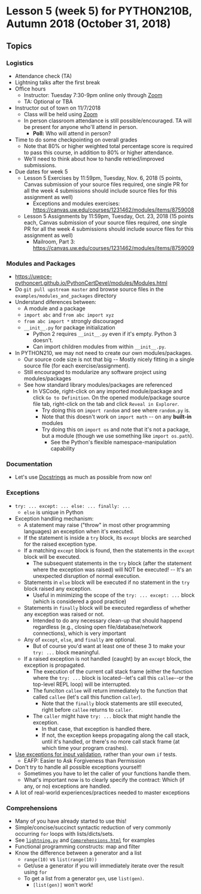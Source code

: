 # Lesson 5 (week 5) for PYTHON210B, Autumn 2018 (October 31, 2018)

## Topics

### Logistics

* Attendance check (TA)
* Lightning talks after the first break
* Office hours
  * Instructor: Tuesday 7:30-9pm online only through [Zoom](https://washington.zoom.us/my/python2018)
  * TA: Optional or TBA
* Instructor out of town on 11/7/2018
  * Class will be held using [Zoom](https://washington.zoom.us/my/python2018)
  * In person classroom attendance is still possible/encouraged. TA will be present for anyone who'll attend in person.
    * **Poll:** Who will attend in person?
* Time to do some checkpointing on overall grades
  * Note that 80% or higher weighted total percentage score is required to pass this course, in addition to 80% or higher attendance.
  * We'll need to think about how to handle retried/improved submissions.
* Due dates for week 5
  * Lesson 5 Exercises by 11:59pm, Tuesday, Nov. 6, 2018 (5 points, Canvas submission of your source files required, one single PR for all the week 4 submissions should include source files for this assignment as well)
    * Exceptions and modules exercises: https://canvas.uw.edu/courses/1231462/modules/items/8759008
  * Lesson 5 Assignments by 11:59pm, Tuesday, Oct. 23, 2018 (15 points each, Canvas submission of your source files required, one single PR for all the week 4 submissions should include source files for this assignment as well)
    * Mailroom, Part 3: https://canvas.uw.edu/courses/1231462/modules/items/8759009

### Modules and Packages

* https://uwpce-pythoncert.github.io/PythonCertDevel/modules/Modules.html
* Do `git pull upstream master` and browse source files in the `examples/modules_and_packages` directory
* Understand diferences between:
  * A module and a package
  * `import abc` and `from abc import xyz`
  * `from abc import *` strongly discouraged
  * `__init__.py` for package initialization
    * Python 2 requires `__init__.py` even if it's empty. Python 3 doesn't.
    * Can import children modules from within `__init__.py`.
* In PYTHON210, we may not need to create our own modules/packages.
  * Our source code size is not that big -- Mostly nicely fitting in a single source file (for each exercise/assignment).
  * Still encouraged to modularize any software project using modules/packages
  * See how standard library modules/packages are referenced
    * In VSCode, right-click on any imported module/package and click `Go to Definition`. On the opened module/package source file tab, right-click on the tab and click `Reveal in Explorer`.
      * Try doing this on `import random` and see where `random.py` is.
      * Note that this doesn't work on `import math` -- on any **built-in** modules
      * Try doing this on `import os` and note that it's not a package, but a module (though we use something like `import os.path`).
        * See the Python's flexible namespace-manipulation capability

### Documentation

* Let's use [Docstrings](https://uwpce-pythoncert.github.io/PythonCertDevel/modules/Documentation.html#docstrings) as much as possible from now on!

### Exceptions

* `try: ... except: ... else: ... finally: ...`
  * `else` is unique in Python
* Exception handling mechanism:
  * A statement may raise ("throw" in most other programming languages) an exception when it's executed.
  * If the statement is inside a `try` block, its `except` blocks are searched for the raised exception type.
  * If a matching `except` block is found, then the statements in the `except` block will be executed.
    * The subsequent statements in the `try` block (after the statement where the exception was raised) will NOT be executed! -- It's an unexpected disruption of normal execution.
  * Statements in `else` block will be executed if no statement in the `try` block raised any exception.
    * Useful in minimizing the scope of the `try: ... except: ...` block (which is considered a good practice)
  * Statements in `finally` block will be executed regardless of whether any exception was raised or not.
    * Intended to do any necessary clean-up that should happend regardless (e.g., closing open file/database/network connections), which is very important
  * Any of `except`, `else`, and `finally` are optional.
    * But of course you'd want at least one of these 3 to make your `try: ...` block meaningful.
  * If a raised exception is not handled (caught) by an `except` block, the exception is propagated.
    * The execution of the current call stack frame (either the function where the `try: ...` block is located--let's call this `callee`--or the top-level REPL loop) will be interrupted.
    * The funciton `callee` will return immediately to the function that called `callee` (let's call this function `caller`).
      * Note that the `finally` block statements are still executed, right before `callee` returns to `caller`.
    * The `caller` might have `try: ...` block that might handle the exception.
      * In that case, that exception is handled there.
      * If not, the exception keeps propagating along the call stack, until it's handled, or there's no more call stack frame (at which time your program crashes).
* [Use exceptions for input validation](https://uwpce-pythoncert.github.io/PythonCertDevel/modules/Exceptions.html#example-from-mailroom-exercise), rather than your own `if` tests.
  * EAFP: Easier to Ask Forgiveness than Permission
* Don't try to handle all possible exceptions yourself!
  * Sometimes you have to let the caller of your functions handle them.
  * What's important now is to clearly specify the contract: Which (if any, or no) exceptions are handled.
* A lot of real-world experiences/practices needed to master exceptions

### Comprehensions

* Many of you have already started to use this!
* Simple/concise/succinct syntactic reduction of very commonly occurring `for` loops with lists/dicts/sets.
* See [`lightning.py`](../examples/lightning.py) and [`Comprehensions.html`](https://uwpce-pythoncert.github.io/PythonCertDevel/modules/Comprehensions.html) for examples
* Functional programming constructs: map and filter
* Know the difference between a generator and a list
  * `range(10)` vs `list(range(10))`
  * Get/use a generator if you will immediately iterate over the result using `for`
  * To get a list from a generator `gen`, use `list(gen)`.
    * `[list(gen)]` won't work!
